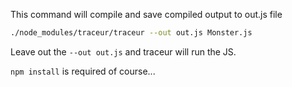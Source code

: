 This command will compile and save compiled output to out.js file

````bash
./node_modules/traceur/traceur --out out.js Monster.js 
````

Leave out the <code>--out out.js</code> and traceur will run the JS.

<code>npm install</code> is required of course...
